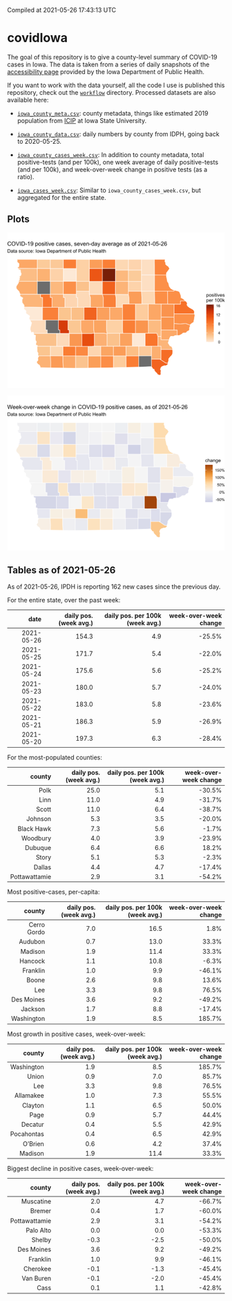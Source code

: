 Compiled at 2021-05-26 17:43:13 UTC

<!-- README.md is generated from README.Rmd. Please edit that file -->

# covidIowa

<!-- badges: start -->

<!-- badges: end -->

The goal of this repository is to give a county-level summary of
COVID-19 cases in Iowa. The data is taken from a series of daily
snapshots of the [accessibility
page](https://coronavirus.iowa.gov/pages/access) provided by the Iowa
Department of Public Health.

If you want to work with the data yourself, all the code I use is
published this repository, check out the [`workflow`](workflow)
directory. Processed datasets are also available here:

  - [`iowa_county_meta.csv`](https://raw.githubusercontent.com/ijlyttle/covidIowa/master/workflow/data/99-publish/iowa_county_meta.csv):
    county metadata, things like estimated 2019 population from
    [ICIP](https://www.icip.iastate.edu/tables/population/counties-estimates)
    at Iowa State University.

  - [`iowa_county_data.csv`](https://raw.githubusercontent.com/ijlyttle/covidIowa/master/workflow/data/99-publish/iowa_county_data.csv):
    daily numbers by county from IDPH, going back to 2020-05-25.

  - [`iowa_county_cases_week.csv`](https://raw.githubusercontent.com/ijlyttle/covidIowa/master/workflow/data/99-publish/iowa_county_data.csv):
    In addition to county metadata, total positive-tests (and per 100k),
    one week average of daily positive-tests (and per 100k), and
    week-over-week change in positive tests (as a ratio).

  - [`iowa_cases_week.csv`](https://raw.githubusercontent.com/ijlyttle/covidIowa/master/workflow/data/99-publish/iowa_cases_week.csv):
    Similar to `iowa_county_cases_week.csv`, but aggregated for the
    entire state.

## Plots

![](workflow/data/99-publish/iowa_cases.png)

![](workflow/data/99-publish/iowa_change.png)

## Tables as of 2021-05-26

As of 2021-05-26, IPDH is reporting 162 new cases since the previous
day.

For the entire state, over the past week:

|       date | daily pos. (week avg.) | daily pos. per 100k (week avg.) | week-over-week change |
| ---------: | ---------------------: | ------------------------------: | --------------------: |
| 2021-05-26 |                  154.3 |                             4.9 |               \-25.5% |
| 2021-05-25 |                  171.7 |                             5.4 |               \-22.0% |
| 2021-05-24 |                  175.6 |                             5.6 |               \-25.2% |
| 2021-05-23 |                  180.0 |                             5.7 |               \-24.0% |
| 2021-05-22 |                  183.0 |                             5.8 |               \-23.6% |
| 2021-05-21 |                  186.3 |                             5.9 |               \-26.9% |
| 2021-05-20 |                  197.3 |                             6.3 |               \-28.4% |

For the most-populated counties:

|        county | daily pos. (week avg.) | daily pos. per 100k (week avg.) | week-over-week change |
| ------------: | ---------------------: | ------------------------------: | --------------------: |
|          Polk |                   25.0 |                             5.1 |               \-30.5% |
|          Linn |                   11.0 |                             4.9 |               \-31.7% |
|         Scott |                   11.0 |                             6.4 |               \-38.7% |
|       Johnson |                    5.3 |                             3.5 |               \-20.0% |
|    Black Hawk |                    7.3 |                             5.6 |                \-1.7% |
|      Woodbury |                    4.0 |                             3.9 |               \-23.9% |
|       Dubuque |                    6.4 |                             6.6 |                 18.2% |
|         Story |                    5.1 |                             5.3 |                \-2.3% |
|        Dallas |                    4.4 |                             4.7 |               \-17.4% |
| Pottawattamie |                    2.9 |                             3.1 |               \-54.2% |

Most positive-cases, per-capita:

|      county | daily pos. (week avg.) | daily pos. per 100k (week avg.) | week-over-week change |
| ----------: | ---------------------: | ------------------------------: | --------------------: |
| Cerro Gordo |                    7.0 |                            16.5 |                  1.8% |
|     Audubon |                    0.7 |                            13.0 |                 33.3% |
|     Madison |                    1.9 |                            11.4 |                 33.3% |
|     Hancock |                    1.1 |                            10.8 |                \-6.3% |
|    Franklin |                    1.0 |                             9.9 |               \-46.1% |
|       Boone |                    2.6 |                             9.8 |                 13.6% |
|         Lee |                    3.3 |                             9.8 |                 76.5% |
|  Des Moines |                    3.6 |                             9.2 |               \-49.2% |
|     Jackson |                    1.7 |                             8.8 |               \-17.4% |
|  Washington |                    1.9 |                             8.5 |                185.7% |

Most growth in positive cases, week-over-week:

|     county | daily pos. (week avg.) | daily pos. per 100k (week avg.) | week-over-week change |
| ---------: | ---------------------: | ------------------------------: | --------------------: |
| Washington |                    1.9 |                             8.5 |                185.7% |
|      Union |                    0.9 |                             7.0 |                 85.7% |
|        Lee |                    3.3 |                             9.8 |                 76.5% |
|  Allamakee |                    1.0 |                             7.3 |                 55.5% |
|    Clayton |                    1.1 |                             6.5 |                 50.0% |
|       Page |                    0.9 |                             5.7 |                 44.4% |
|    Decatur |                    0.4 |                             5.5 |                 42.9% |
| Pocahontas |                    0.4 |                             6.5 |                 42.9% |
|    O’Brien |                    0.6 |                             4.2 |                 37.4% |
|    Madison |                    1.9 |                            11.4 |                 33.3% |

Biggest decline in positive cases, week-over-week:

|        county | daily pos. (week avg.) | daily pos. per 100k (week avg.) | week-over-week change |
| ------------: | ---------------------: | ------------------------------: | --------------------: |
|     Muscatine |                    2.0 |                             4.7 |               \-66.7% |
|        Bremer |                    0.4 |                             1.7 |               \-60.0% |
| Pottawattamie |                    2.9 |                             3.1 |               \-54.2% |
|     Palo Alto |                    0.0 |                             0.0 |               \-53.3% |
|        Shelby |                  \-0.3 |                           \-2.5 |               \-50.0% |
|    Des Moines |                    3.6 |                             9.2 |               \-49.2% |
|      Franklin |                    1.0 |                             9.9 |               \-46.1% |
|      Cherokee |                  \-0.1 |                           \-1.3 |               \-45.4% |
|     Van Buren |                  \-0.1 |                           \-2.0 |               \-45.4% |
|          Cass |                    0.1 |                             1.1 |               \-42.8% |
